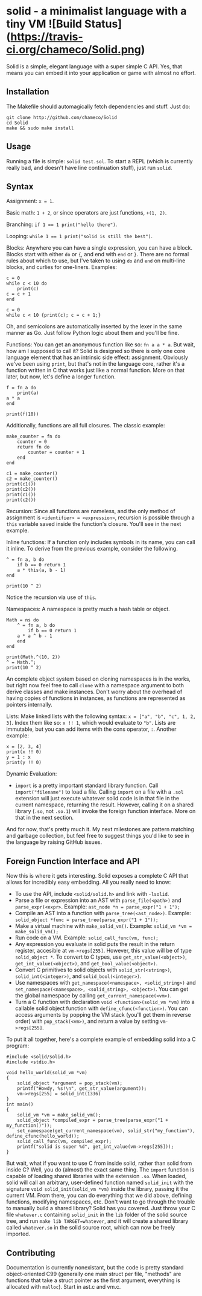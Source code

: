 solid - a minimalist language with a tiny VM ![Build Status] (https://travis-ci.org/chameco/Solid.png)
============================================

Solid is a simple, elegant language with a super simple C API. Yes, that means you can embed it into your application or game with almost no effort.

Installation
-------------

The Makefile should automagically fetch dependencies and stuff. Just do:

    git clone http://github.com/chameco/Solid
    cd Solid
    make && sudo make install

Usage
------
Running a file is simple: `solid test.sol`.
To start a REPL (which is currently really bad, and doesn't have line continuation stuff), just run `solid`.

Syntax
------
Assignment: `x = 1`.

Basic math: `1 + 2`, or since operators are just functions, `+(1, 2)`.

Branching: `if 1 == 1 print("hello there")`.

Looping: `while 1 == 1 print("solid is still the best")`.

Blocks: Anywhere you can have a single expression, you can have a block. Blocks start with either `do` or `{`, and end with `end` or `}`. There are no formal rules about which to use, but I've taken to using `do` and `end` on multi-line blocks, and curlies for one-liners. Examples:

    c = 0
    while c < 10 do
    	print(c)
	c = c + 1
    end

    c = 0
    while c < 10 {print(c); c = c + 1;}

Oh, and semicolons are automatically inserted by the lexer in the same manner as Go. Just follow Python logic about them and you'll be fine.

Functions: You can get an anonymous function like so: `fn a a * a`. But wait, how am I supposed to call it? Solid is designed so there is only one core language element that has an intrinsic side effect: assignment. Obviously we've been using `print`, but that's not in the language core, rather it's a function written in C that works just like a normal function. More on that later, but now, let's define a longer function.

    f = fn a do
    	print(a)
	a * a
    end
    
    print(f(10))

Additionally, functions are all full closures. The classic example:

    make_counter = fn do
        counter = 0
        return fn do
            counter = counter + 1
        end
    end
    
    c1 = make_counter()
    c2 = make_counter()
    print(c1())
    print(c2())
    print(c1())
    print(c2())

Recursion: Since all functions are nameless, and the only method of assignment is `<identifier> = <expression>`, recursion is possible through a `this` variable saved inside the function's closure. You'll see in the next example.

Inline functions: If a function only includes symbols in its name, you can call it inline. To derive from the previous example, consider the following.

    ^ = fn a, b do
        if b == 0 return 1
        a * this(a, b - 1)
    end
    
    print(10 ^ 2)

Notice the recursion via use of `this`.

Namespaces: A namespace is pretty much a hash table or object.

    Math = ns do
        ^ = fn a, b do
            if b == 0 return 1
	    a * a ^ b - 1
        end
    end
    
    print(Math.^(10, 2))
    ^ = Math.^;
    print(10 ^ 2)

An complete object system based on cloning namespaces is in the works, but right now feel free to call `clone` with a namespace argument to both derive classes and make instances. Don't worry about the overhead of having copies of functions in instances, as functions are represented as pointers internally.

Lists: Make linked lists with the following syntax: `x = ["a", "b", "c", 1, 2, 3]`. Index them like so: `x !! 1`, which would evaluate to `"b"`. Lists are immutable, but you can add items with the cons operator, `:`. Another example:

    x = [2, 3, 4]
    print(x !! 0)
    y = 1 : x
    print(y !! 0)

Dynamic Evaluation:
 * `import` is a pretty important standard library function. Call `import("filename")` to load a file. Calling `import` on a file with a `.sol` extension will just execute whatever solid code is in that file in the current namespace, returning the result. However, calling it on a shared library (`.so`, not `.so.1`) will invoke the foreign function interface. More on that in the next section.

And for now, that's pretty much it. My next milestones are pattern matching and garbage collection, but feel free to suggest things you'd like to see in the language by raising GitHub issues.

Foreign Function Interface and API
-----------------------------------
Now this is where it gets interesting. Solid exposes a complete C API that allows for incredibly easy embedding. All you really need to know:
 * To use the API, include `<solid/solid.h>` and link with `-lsolid`.
 * Parse a file or expression into an AST with `parse_file(<path>)` and `parse_expr(<expr>`. Example: `ast_node *n = parse_expr("1 + 1");`
 * Compile an AST into a function with `parse_tree(<ast_node>)`. Example: `solid_object *func = parse_tree(parse_expr("1 + 1"));`
 * Make a virtual machine with `make_solid_vm()`. Example: `solid_vm *vm = make_solid_vm();`
 * Run code on a VM. Example: `solid_call_func(vm, func);`
 * Any expression you evaluate in solid puts the result in the return register, accesible at `vm->regs[255]`. However, this value will be of type `solid_object *`. To convert to C types, use `get_str_value(<object>)`, `get_int_value(<object>)`, and `get_bool_value(<object>)`.
 * Convert C primitives to solid objects with `solid_str(<string>)`, `solid_int(<integer>)`, and `solid_bool(<integer>)`.
 * Use namespaces with `get_namespace(<namespace>, <solid_string>)` and `set_namespace(<namespace>, <solid_string>, <object>)`. You can get the global namespace by calling `get_current_namespace(<vm>)`.
 * Turn a C function with declaration `void <function>(solid_vm *vm)` into a callable solid object function with `define_cfunc(<function>)`. You can access arguments by popping the VM stack (you'll get them in reverse order) with `pop_stack(<vm>)`, and return a value by setting `vm->regs[255]`.

To put it all together, here's a complete example of embedding solid into a C program:

    #include <solid/solid.h>
    #include <stdio.h>
    
    void hello_world(solid_vm *vm)
    {
        solid_object *argument = pop_stack(vm);
        printf("Howdy, %s!\n", get_str_value(argument));
        vm->regs[255] = solid_int(1336)
    }
    int main()
    {
        solid_vm *vm = make_solid_vm();
        solid_object *compiled_expr = parse_tree(parse_expr("1 + my_function()"));
        set_namespace(get_current_namespace(vm), solid_str("my_function"), define_cfunc(hello_world));
        solid_call_func(vm, compiled_expr);
        printf("solid is super %d", get_int_value(vm->regs[255]));
    }


But wait, what if you want to use C from inside solid, rather than solid from inside C? Well, you do (almost) the exact same thing. The `import` function is capable of loading shared libraries with the extension `.so`. When loaded, solid will call an arbitrary, user-defined function named `solid_init` with the signature `void solid_init(solid_vm *vm)` inside the library, passing it the current VM. From there, you can do everything that we did above, defining functions, modifying namespaces, etc. Don't want to go through the trouble to manually build a shared library? Solid has you covered. Just throw your C file `whatever.c` containing `solid_init` in the `lib` folder of the solid source tree, and run `make lib TARGET=whatever`, and it will create a shared library called `whatever.so` in the solid source root, which can now be freely imported.

Contributing
-------------
Documentation is currently nonexistant, but the code is pretty standard object-oriented C99 (generally one main struct per file, "methods" are functions that take a struct pointer as the first argument, everything is allocated with `malloc`). Start in ast.c and vm.c.
